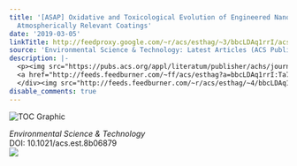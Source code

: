 ```yaml
---
title: '[ASAP] Oxidative and Toxicological Evolution of Engineered Nanoparticles with
  Atmospherically Relevant Coatings'
date: '2019-03-05'
linkTitle: http://feedproxy.google.com/~r/acs/esthag/~3/bbcLDAq1rrI/acs.est.8b06879
source: 'Environmental Science & Technology: Latest Articles (ACS Publications)'
description: |-
  <p><img src="https://pubs.acs.org/appl/literatum/publisher/achs/journals/content/esthag/0/esthag.ahead-of-print/acs.est.8b06879/20190305/images/medium/es-2018-068797_0001.gif" alt="TOC Graphic"/></p><div><cite>Environmental Science & Technology</cite></div><div>DOI: 10.1021/acs.est.8b06879</div><div class="feedflare">
  <a href="http://feeds.feedburner.com/~ff/acs/esthag?a=bbcLDAq1rrI:Ta7PE6tan9Y:yIl2AUoC8zA"><img src="http://feeds.feedburner.com/~ff/acs/esthag?d=yIl2AUoC8zA" border="0"></img></a>
  </div><img src="http://feeds.feedburner.com/~r/acs/esthag/~4/bbcLDAq1rrI" height="1" width="1" ...
disable_comments: true
---
```

<p><img src="https://pubs.acs.org/appl/literatum/publisher/achs/journals/content/esthag/0/esthag.ahead-of-print/acs.est.8b06879/20190305/images/medium/es-2018-068797_0001.gif" alt="TOC Graphic"/></p><div><cite>Environmental Science & Technology</cite></div><div>DOI: 10.1021/acs.est.8b06879</div><div class="feedflare">
<a href="http://feeds.feedburner.com/~ff/acs/esthag?a=bbcLDAq1rrI:Ta7PE6tan9Y:yIl2AUoC8zA"><img src="http://feeds.feedburner.com/~ff/acs/esthag?d=yIl2AUoC8zA" border="0"></img></a>
</div><img src="http://feeds.feedburner.com/~r/acs/esthag/~4/bbcLDAq1rrI" height="1" width="1" ...